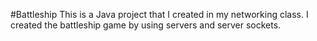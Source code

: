 #Battleship
This is a Java project that I created in my networking class. I created the battleship game by using servers and server sockets.
